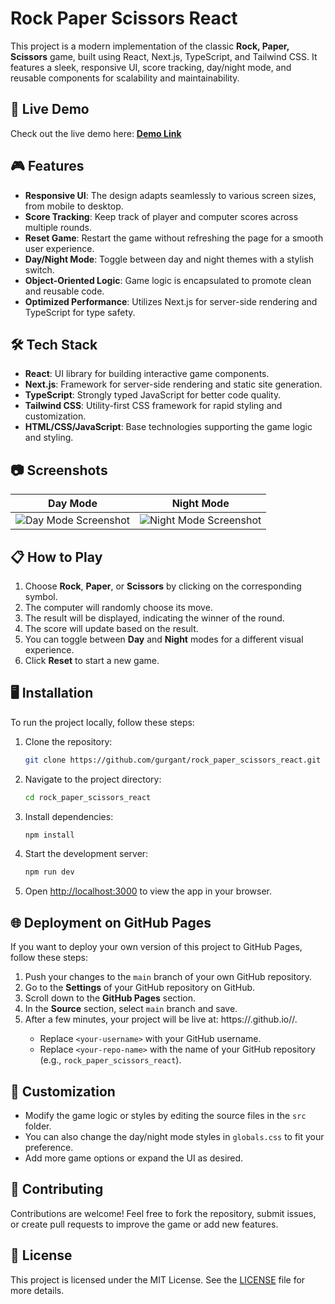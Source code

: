 # Rock Paper Scissors React

This project is a modern implementation of the classic **Rock, Paper, Scissors** game, built using React, Next.js, TypeScript, and Tailwind CSS. It features a sleek, responsive UI, score tracking, day/night mode, and reusable components for scalability and maintainability.

## 🚀 Live Demo

Check out the live demo here: [**Demo Link**](https://<username>.github.io/rock_paper_scissors_react/)

## 🎮 Features

- **Responsive UI**: The design adapts seamlessly to various screen sizes, from mobile to desktop.
- **Score Tracking**: Keep track of player and computer scores across multiple rounds.
- **Reset Game**: Restart the game without refreshing the page for a smooth user experience.
- **Day/Night Mode**: Toggle between day and night themes with a stylish switch.
- **Object-Oriented Logic**: Game logic is encapsulated to promote clean and reusable code.
- **Optimized Performance**: Utilizes Next.js for server-side rendering and TypeScript for type safety.

## 🛠️ Tech Stack

- **React**: UI library for building interactive game components.
- **Next.js**: Framework for server-side rendering and static site generation.
- **TypeScript**: Strongly typed JavaScript for better code quality.
- **Tailwind CSS**: Utility-first CSS framework for rapid styling and customization.
- **HTML/CSS/JavaScript**: Base technologies supporting the game logic and styling.

## 📷 Screenshots

| Day Mode                                                 | Night Mode                                                   |
| -------------------------------------------------------- | ------------------------------------------------------------ |
| ![Day Mode Screenshot](./Images/day_mode_screenshot.png) | ![Night Mode Screenshot](./Images/night_mode_screenshot.png) |

## 📋 How to Play

1. Choose **Rock**, **Paper**, or **Scissors** by clicking on the corresponding symbol.
2. The computer will randomly choose its move.
3. The result will be displayed, indicating the winner of the round.
4. The score will update based on the result.
5. You can toggle between **Day** and **Night** modes for a different visual experience.
6. Click **Reset** to start a new game.

## 🖥️ Installation

To run the project locally, follow these steps:

1. Clone the repository:

   ```bash
   git clone https://github.com/gurgant/rock_paper_scissors_react.git
   ```

2. Navigate to the project directory:

   ```bash
   cd rock_paper_scissors_react
   ```

3. Install dependencies:

   ```bash
   npm install
   ```

4. Start the development server:

   ```bash
   npm run dev
   ```

5. Open [http://localhost:3000](http://localhost:3000) to view the app in your browser.

## 🌐 Deployment on GitHub Pages

If you want to deploy your own version of this project to GitHub Pages, follow these steps:

1. Push your changes to the `main` branch of your own GitHub repository.
2. Go to the **Settings** of your GitHub repository on GitHub.
3. Scroll down to the **GitHub Pages** section.
4. In the **Source** section, select `main` branch and save.
5. After a few minutes, your project will be live at: https://<your-username>.github.io/<your-repo-name>/.
   - Replace `<your-username>` with your GitHub username.
   - Replace `<your-repo-name>` with the name of your GitHub repository (e.g., `rock_paper_scissors_react`).

## 🚧 Customization

- Modify the game logic or styles by editing the source files in the `src` folder.
- You can also change the day/night mode styles in `globals.css` to fit your preference.
- Add more game options or expand the UI as desired.

## 🤝 Contributing

Contributions are welcome! Feel free to fork the repository, submit issues, or create pull requests to improve the game or add new features.

## 📝 License

This project is licensed under the MIT License. See the [LICENSE](LICENSE) file for more details.

